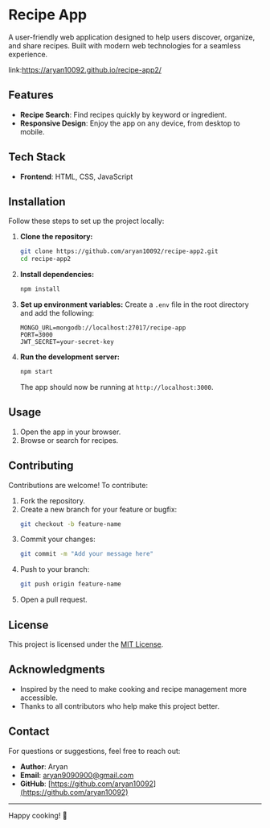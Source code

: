 # Recipe App

A user-friendly web application designed to help users discover, organize, and share recipes. Built with modern web technologies for a seamless experience.

link:https://aryan10092.github.io/recipe-app2/

## Features

- **Recipe Search**: Find recipes quickly by keyword or ingredient.
- **Responsive Design**: Enjoy the app on any device, from desktop to mobile.

## Tech Stack

- **Frontend**: HTML, CSS, JavaScript

## Installation

Follow these steps to set up the project locally:

1. **Clone the repository:**
   ```bash
   git clone https://github.com/aryan10092/recipe-app2.git
   cd recipe-app2
   ```

2. **Install dependencies:**
   ```bash
   npm install
   ```

3. **Set up environment variables:**
   Create a `.env` file in the root directory and add the following:
   ```env
   MONGO_URL=mongodb://localhost:27017/recipe-app
   PORT=3000
   JWT_SECRET=your-secret-key
   ```

4. **Run the development server:**
   ```bash
   npm start
   ```
   The app should now be running at `http://localhost:3000`.

## Usage

1. Open the app in your browser.
2. Browse or search for recipes.

## Contributing

Contributions are welcome! To contribute:

1. Fork the repository.
2. Create a new branch for your feature or bugfix:
   ```bash
   git checkout -b feature-name
   ```
3. Commit your changes:
   ```bash
   git commit -m "Add your message here"
   ```
4. Push to your branch:
   ```bash
   git push origin feature-name
   ```
5. Open a pull request.

## License

This project is licensed under the [MIT License](LICENSE).

## Acknowledgments

- Inspired by the need to make cooking and recipe management more accessible.
- Thanks to all contributors who help make this project better.

## Contact

For questions or suggestions, feel free to reach out:

- **Author**: Aryan
- **Email**: aryan9090900@gmail.com
- **GitHub**: [https://github.com/aryan10092](https://github.com/aryan10092)

---

Happy cooking! 🍲


